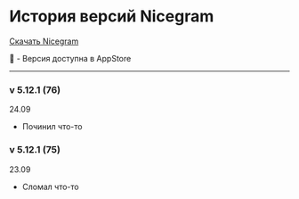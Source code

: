 # История версий Nicegram

[Скачать Nicegram](/ru/faq/#download)

🍏 - Версия доступна в AppStore

---

### v 5.12.1 (76)
24.09
- Починил что-то


### v 5.12.1 (75)
23.09
- Сломал что-то
